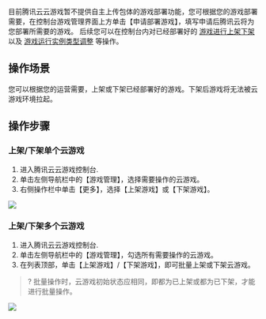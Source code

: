 目前腾讯云云游戏暂不提供自主上传包体的游戏部署功能，您可根据您的游戏部署需要，在控制台游戏管理界面上方单击【申请部署游戏】，填写申请后腾讯云将为您部署所需要的游戏。
后续您可以在控制台内对已经部署好的 [游戏进行上架下架](#step) 以及 [游戏运行实例类型调整](https://cloud.tencent.com/document/product/1162/46273) 等操作。


## 操作场景
您可以根据您的运营需要，上架或下架已经部署好的游戏。下架后游戏将无法被云游戏环境拉起。

## 操作步骤<span id="step"></span>
		 
### 上架/下架单个云游戏
1. 进入腾讯云云游戏控制台.
2. 单击左侧导航栏中的【游戏管理】，选择需要操作的云游戏。
3. 右侧操作栏中单击【更多】，选择【上架游戏】或【下架游戏】。

![](https://main.qcloudimg.com/raw/2797076186bd22c7e54d4ae13ac1a9ec.png)

### 上架/下架多个云游戏
1. 进入腾讯云云游戏控制台.
2. 单击左侧导航栏中的【游戏管理】，勾选所有需要操作的云游戏。
3. 在列表顶部，单击【上架游戏】/【下架游戏】，即可批量上架或下架云游戏。

>? 批量操作时，云游戏初始状态应相同，即都为已上架或都为已下架，才能进行批量操作。

![](https://main.qcloudimg.com/raw/7eed8c72cc447f9c9b0d0b9ac690ba7d.png)

